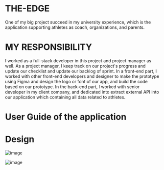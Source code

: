 # THE-EDGE
One of my big project succeed in my university experience, which is the application supporting athletes as coach, organizations, and parents. 

# MY RESPONSIBILITY
I worked as a full-stack developer in this project and project manager as well.
As a project manager, I keep track on our project's progress and update our checklist and update our backlog of sprint.
In a front-end part, I worked with other front-end developers and designer to make the prototype using Figma and design the logo or font of our app, and build the code based on our prototype.
In the back-end part, I worked with senior developer in my client company, and dedicated into extract external API into our application which containing all data related to athletes.

# User Guide of the application

# Design
![image](https://github.com/user-attachments/assets/b0861a12-bd83-418b-8db6-f97ffef504ff)

![image](https://github.com/user-attachments/assets/28564314-1f2b-40dc-a5db-edc7389d8e7e)
